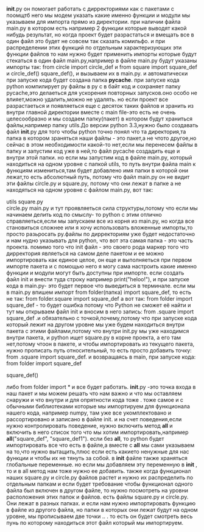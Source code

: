 __init__.py  он помогает работать с дирректориями как с пакетами
с поомщтб  него мы модем указать какие именно функции и модули мы указываем для импорта прямо из директории. при наличии файла main.py в котором есть например 2 функции которые выводят какой нибудь результат, но когда проект будет разрастаться и вмещать все в один файл это будет не совсем так сказать комильфо. и при распределении этих функций по отдельным характеризующих эти функции файлов то нам нужно будет применить импорты которые будут стекаться в один файл main.py,например в файле main.py будут указаны импорты так: from circle import circle_def и from square import square_def и circle_def()  square_def(), и вызываем их в main.py. и автоматически при запуске кода будет создана папка __pycache__. при запуске кода python компилирует py файлы в py c в байт код и сохраняет папку pycache,это делаеться для ускорения повторных запусков.оно особо не влияет,можно удалить,можно не удалять. но если проект все разрастаеться и появляеться еще с десяток таких файлов и зранить из внутри главной директории вместе с main file-это есть не очень целесообразно и мы создаем папку(пакет) в котором будут храниться файлы,например папку utils.До версии python 3.3,нужно было создавать файл __init__.py для того чтобы python точно понял что та директория,та папка в котором зраняться наши файлы - это пакет,а не чтото другое,но сейчас в этом необходимости какой-то нет,если мы перенесем файлы в папку и запустим код уже в ней,то файл pycаche создадить еще и внутри этой папки. но если мы запустим код в файле main.py, который находиться на одном уровне с папкой utils, то путь внутри файла main к функциям измениться,там будет добавлено имя папки в которой они лежат,то есть абсолютный путь, потому что файл main.py он не видит эти файлы  circle.py и square.py, потому что они лежат в папке а не находяться на одном уровне с файлом main.py, вот так:

utils
    square.py  
    circle.py
main.py 
и тут проявляеться сила структуры,потому что если мы начинаем делить код по смыслу- то python с этим отлично справляеться,если мы запускаем все из корня из main.py, но когда все становиться сложнее или я хочу использовать вложенные импорты,то просто разьросать py.файлы по дирректориям уже будет недостаточно и нам нудно указывать для python, что вот эта самая папка - это часть проекта. помимо того что init файл - это своего рода маркер того что дирректория являеться на самом деле пакетом и ее можно импортировать как единое целое, он еще и выполняеться при первом импорте пакета и с помощью него я могу сама настроить какие именно функции и модули могут быть доступны при импорте. если создать файл init и внести туда строку например print("heloo!"), и при запуске кода в main.py- это будет первое что выведиться в терминале.
если мы в main.py впишем импорт  from folder(папка) import square_def, то есть не так: from folder.square import square_def а вот так: from folder import square_def - то будет ошибка потому что Python не сможет её найти и тут мы открываем файл init  и вносим в него запись: from .square import square_def .и обязательно с точкой,почему,потому что при запуске кода который лежит на другом уровне мы уже будем находиться внутри пакета с этими файлами,потому что внутри init.py мы уже находимся внутри пакета, и python ищет square.py в корне проекта, а его там нет,потому чтоон в пакете,   и чтобы импортировать из текущего пакета, нужно прописать путь относительный, то есть просто добавить точку: from .square import square_def.  и возвращаясь в main, при запуске кода: 
from folder import square_def 

square_def()

либо from folder import * и все будет работать. __init__.py -это точка входа в наш пакет и мы можем решать что нам важно и что мы оставляем снаружи и что внутри и для опрятности кода тоже . тоже самое и с обычными библиотеками которые мы импортируем для функционала нашего кода, например numpy, там уже все укомплектовано и рассортировано и записано в файле init.  и на счет поведения,если нужно контролировать поведение, нужно включить метод __all__ и включить в него список того что мы хотим импортировать,например __all__("square_def", "square_def1"). если без __all__, то python будет импортировать все что есть в файле,а вместе с __all__ мы сами указываем на то,что нужно вытащить,плюс если есть какието ненужные для нас функции и чтобы их не тянуть за собой. в __init__ файле также храняться глобальные  переменные. но если мы добавляем эту переменную в __init__ , то и в all метод нам тоже нужно ее добавить. также когда функционал наших square.py и circle.py файлов растет и нужно их распределить по  отдельным папкам и если будет требование чтобы функционал одного файла был включен в другом файле, то нужно посмотреть на уровни расположения этих папок и файлов. есть файлы square.py и circle.py. Они лежат в разных папках. и если нам нужно импортировать функцию в файле из другого файла, но папки в которых они лежат будут на одном уровне, мы прописываем две точки .. .
 то есть он будет смотреть весь пунь по которому находиться этот файл который мы импортируем.
